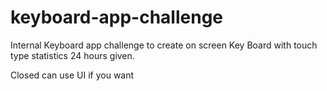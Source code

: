 # keyboard-app-challenge
Internal Keyboard app challenge to create on screen Key Board with touch type statistics 24 hours given.

Closed can use UI if you want
